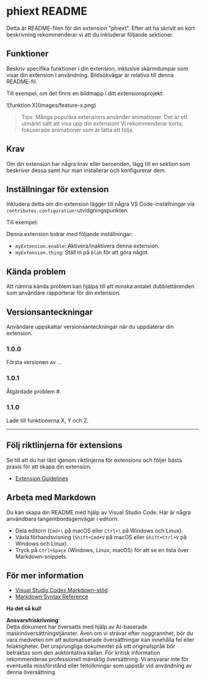 # phiext README

Detta är README-filen för din extension "phiext". Efter att ha skrivit en kort beskrivning rekommenderar vi att du inkluderar följande sektioner.

## Funktioner

Beskriv specifika funktioner i din extension, inklusive skärmdumpar som visar din extension i användning. Bildsökvägar är relativa till denna README-fil.

Till exempel, om det finns en bildmapp i ditt extensionsprojekt:

\!\[funktion X\]\(images/feature-x.png\)

> Tips: Många populära extensions använder animationer. Det är ett utmärkt sätt att visa upp din extension! Vi rekommenderar korta, fokuserade animationer som är lätta att följa.

## Krav

Om din extension har några krav eller beroenden, lägg till en sektion som beskriver dessa samt hur man installerar och konfigurerar dem.

## Inställningar för extension

Inkludera detta om din extension lägger till några VS Code-inställningar via `contributes.configuration`-utvidgningspunkten.

Till exempel:

Denna extension bidrar med följande inställningar:

* `myExtension.enable`: Aktivera/inaktivera denna extension.
* `myExtension.thing`: Ställ in på `blah` för att göra något.

## Kända problem

Att nämna kända problem kan hjälpa till att minska antalet dubblettärenden som användare rapporterar för din extension.

## Versionsanteckningar

Användare uppskattar versionsanteckningar när du uppdaterar din extension.

### 1.0.0

Första versionen av ...

### 1.0.1

Åtgärdade problem #.

### 1.1.0

Lade till funktionerna X, Y och Z.

---

## Följ riktlinjerna för extensions

Se till att du har läst igenom riktlinjerna för extensions och följer bästa praxis för att skapa din extension.

* [Extension Guidelines](https://code.visualstudio.com/api/references/extension-guidelines)

## Arbeta med Markdown

Du kan skapa din README med hjälp av Visual Studio Code. Här är några användbara tangentbordsgenvägar i editorn:

* Dela editorn (`Cmd+\` på macOS eller `Ctrl+\` på Windows och Linux).
* Växla förhandsvisning (`Shift+Cmd+V` på macOS eller `Shift+Ctrl+V` på Windows och Linux).
* Tryck på `Ctrl+Space` (Windows, Linux, macOS) för att se en lista över Markdown-snippets.

## För mer information

* [Visual Studio Codes Markdown-stöd](http://code.visualstudio.com/docs/languages/markdown)
* [Markdown Syntax Reference](https://help.github.com/articles/markdown-basics/)

**Ha det så kul!**

**Ansvarsfriskrivning**:  
Detta dokument har översatts med hjälp av AI-baserade maskinöversättningstjänster. Även om vi strävar efter noggrannhet, bör du vara medveten om att automatiserade översättningar kan innehålla fel eller felaktigheter. Det ursprungliga dokumentet på sitt originalspråk bör betraktas som den auktoritativa källan. För kritisk information rekommenderas professionell mänsklig översättning. Vi ansvarar inte för eventuella missförstånd eller feltolkningar som uppstår vid användning av denna översättning.